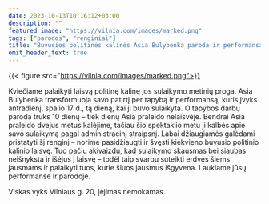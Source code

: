 ```yaml
---
date: 2023-10-13T10:16:12+03:00
description: ""
featured_image: "https://vilnia.com/images/marked.png"
tags: ["parodos", "renginiai"]
title: "Buvusios politinės kalinės Asia Bulybenka paroda ir performansas "Žymė""
omit_header_text: true
---
```

{{< figure src="https://vilnia.com/images/marked.png">}}

Kviečiame palaikyti laisvą politinę kalinę jos sulaikymo metinių proga. Asia Bulybenka transformuoja savo patirtį per tapybą ir performansą, kuris įvyks antradienį, spalio 17 d., tą dieną, kai ji buvo sulaikyta. O tapybos darbų paroda truks 10 dienų – tiek dienų Asia praleido nelaisvėje. Bendrai Asia praleido dvejus metus kalėjime, tačiau šio spektaklio metu ji kalbės apie savo sulaikymą pagal administracinį straipsnį.
Labai džiaugiamės galėdami pristatyti šį renginį – norime pasidžiaugti ir švęsti kiekvieno buvusio politinio kalinio laisvę. Tuo pačiu akivaizdu, kad sulaikymo skausmas bei siaubas neišnyksta ir išėjus į laisvę – todėl taip svarbu suteikti erdvės šiems jausmams ir palaikyti tuos, kurie šiuos jausmus išgyvena.
Laukiame jūsų performanse ir parodoje.

Viskas vyks Vilniaus g. 20, įėjimas nemokamas.